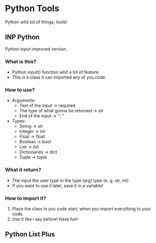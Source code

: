 # Python Tools
Python whit lot of things, tools!

## INP Python
Python input improved version.

### What is this?
- Python input() function whit a lot of feature.
- This is a class it can imported any of you code.

### How to use?
- Arguments:
  - Text of the input -> required
  - The type of what gonna be returned -> str
  - End of the input -> ": "
- Types:
  - String -> str
  - Integer -> int
  - Float -> float
  - Boolean -> bool
  - List -> list
  - Dictionaries -> dict
  - Tuple -> tuple

### What it return?
- The input the user type in the type (arg) type (e. g. str, int)
- If you want to use it later, save it in a variable!

### How to import it?
1. Place the class in you code start, when you import everything to your code.
2. Use it like i say before! Have fun!

## Python List Plus